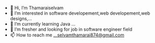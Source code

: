 - 👋 Hi, I’m Thamaraiselvam
- 👀 I’m interested in software developement,web developement,web designs,...
- 🌱 I’m currently learning Java ...
- 💞️ I’m fresher and looking for job in software engineer field
- 📫 How to reach me ...selvamthamarai874@gmail.com

<!---
selvam9396/selvam9396 is a ✨ special ✨ repository because its `README.md` (this file) appears on your GitHub profile.
You can click the Preview link to take a look at your changes.
--->
